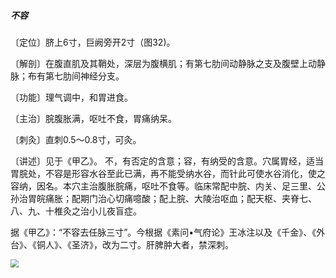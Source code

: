 ##### 不容

〔定位〕脐上6寸，巨阙旁开2寸（图32)。

〔解剖〕在腹直肌及其鞘处，深层为腹横肌；有第七肋间动静脉之支及腹壁上动静脉；布有第七肋间神经分支。

〔功能〕理气调中，和胃进食。

〔主治〕脘腹胀满，呕吐不食，胃痛纳呆。  

〔刺灸〕直刺0.5〜0.8寸，可灸。

〔讲述〕见于《甲乙》。 不，有否定的含意；容，有纳受的含意。穴属胃经，适当胃脘处，不容是形容水谷至此已满，再不能受纳水谷，而针此可使水谷消化，使之容纳，因名。本穴主治腹胀脘痛，呕吐不食等。临床常配中脘、内关、足三里、公孙治胃皖痛胀；配期门治心切痛噫酸；配上脘、大陵治呕血；配天枢、夹脊七、八、九、十椎灸之治小儿夜盲症。

据《甲乙》：“不容去任脉三寸”。今根据《素问•气府论》王冰注以及《千金》、《外台》、《铜人》、《圣济》，改为二寸。肝脾肿大者，禁深刺。

<img src="img/图32.jpg" style="zoom:80%;" />
